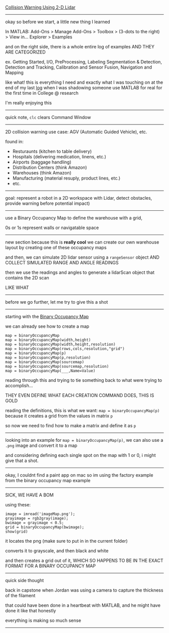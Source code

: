 [Collision Warning Using 2-D Lidar](https://www.mathworks.com/help/releases/R2024b/lidar/ug/collision-warning-using-2d-lidar.html)<p>

---

okay so before we start, a little new thing I learned<p>
In MATLAB: Add-Ons > Manage Add-Ons > Toolbox > (3-dots to the right) > View in... Explorer > Examples<p>
and on the right side, there is a whole entire log of examples AND THEY ARE CATEGORIZED<p>
ex. Getting Started, I/O, PreProcessing, Labeling Segmentation & Detection, Detection and Tracking, Calibration and Sensor Fusion, Navigation and Mapping<p>
like what! this is everything I need and exactly what I was touching on at the end of my last [log](https://github.com/Coop-de-gra/SLAM-Project/blob/2258c9603e8a6871cad05ce08ceb69c0f7c05d5d/MATLAB%20(%26%20Simulink)/Sandbox/Logs%40Lidar_Toolbox_GettingStarted.md) when I was shadowing someone use MATLAB for real for the first time in College @ research <p>
I'm really enjoying this<p>

---

quick note, `clc` clears Command Window<p>

---

2D collision warning use case: AGV (Automatic Guided Vehicle), etc.<p>
found in: <p>
  * Resturaunts (kitchen to table delivery)
  * Hospitals (delivering medication, linens, etc.)
  * Airports (baggage handling)
  * Distribution Centers (think Amazon)
  * Warehouses (think Amazon)
  * Manufacturing (material resuply, product lines, etc.)
  * etc.

---

goal: represent a robot in a 2D workspace with Lidar, detect obstacles, provide warning before potential impact)

---

use a Binary Occupancy Map to define the warehouse with a grid, <p>
0s or 1s represent walls or navigatable space<p>

---

new section because this is **really cool**
we can create our own warehouse layout by creating one of these occupancy maps<p>
and then, we can simulate 2D lidar sensor using a `rangeSensor` object AND COLLECT SIMULATED RANGE AND ANGLE READINGS<p>
then we use the readings and angles to generate a lidarScan object that contains the 2D scan<p>
LIKE WHAT<p>

---

before we go further, let me try to give this a shot<p>

---

starting with the [Binary Occupancy Map](https://www.mathworks.com/help/releases/R2024b/nav/ref/binaryoccupancymap.html)<p>
we can already see how to create a map<p>
```
map = binaryOccupancyMap
map = binaryOccupancyMap(width,height)
map = binaryOccupancyMap(width,height,resolution)
map = binaryOccupancyMap(rows,cols,resolution,"grid")
map = binaryOccupancyMap(p)
map = binaryOccupancyMap(p,resolution)
map = binaryOccupancyMap(sourcemap)
map = binaryOccupancyMap(sourcemap,resolution)
map = binaryOccupancyMap(___,Name=Value)
```
reading through this and trying to tie something back to what were trying to accomplish...<p>
THEY EVEN DEFINE WHAT EACH CREATION COMMAND DOES, THIS IS GOLD<p>
reading the definitions, this is what we want: `map = binaryOccupancyMap(p)` because it creates a grid from the values in matrix `p`<p>
so now we need to find how to make a matrix and define it as `p`<p>

---

looking into an example for `map = binaryOccupancyMap(p)`, we can also use a `.png` image and convert it to a map<p>
and considering defining each single spot on the map with 1 or 0, i might give that a shot.

---

okay, I couldnt find a paint app on mac so im using the factory example from the binary occupancy map example<p>

---

SICK, WE HAVE A BOM<p>

using these:<p>
```
image = imread('imageMap.png');
grayimage = rgb2gray(image);
bwimage = grayimage < 0.5;
grid = binaryOccupancyMap(bwimage);
show(grid)
```
it locates the png (make sure to put in in the current folder)<p>
converts it to grayscale, and then black and white<p>
and then creates a grid out of it, WHICH SO HAPPENS TO BE IN THE EXACT FORMAT FOR A BINARY OCCUPANCY MAP<p>

---

quick side thought<p>
back in capstone when Jordan was using a camera to capture the thickness of the filament<p>
that could have been done in a heartbeat with MATLAB, and he might have done it like that honestly<p>
everything is making so much sense<p>

---





